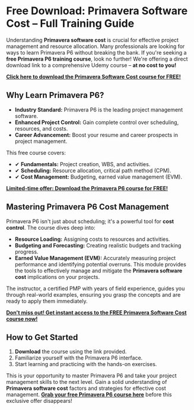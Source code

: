 # Free Download: Primavera Software Cost – Full Training Guide

Understanding **Primavera software cost** is crucial for effective project management and resource allocation. Many professionals are looking for ways to learn Primavera P6 without breaking the bank. If you're seeking a **free Primavera P6 training course**, look no further! We're offering a direct download link to a comprehensive Udemy course – **at no cost to you!**

[**Click here to download the Primavera Software Cost course for FREE!**](https://udemywork.com/primavera-software-cost)

## Why Learn Primavera P6?

*   **Industry Standard:** Primavera P6 is the leading project management software.
*   **Enhanced Project Control:** Gain complete control over scheduling, resources, and costs.
*   **Career Advancement:** Boost your resume and career prospects in project management.

This free course covers:

*   ✔ **Fundamentals:** Project creation, WBS, and activities.
*   ✔ **Scheduling:** Resource allocation, critical path method (CPM).
*   ✔ **Cost Management:** Budgeting, earned value management (EVM).

[**Limited-time offer: Download the Primavera P6 course for FREE!**](https://udemywork.com/primavera-software-cost)

## Mastering Primavera P6 Cost Management

Primavera P6 isn't just about scheduling; it's a powerful tool for **cost control**. The course dives deep into:

*   **Resource Loading:** Assigning costs to resources and activities.
*   **Budgeting and Forecasting:** Creating realistic budgets and tracking progress.
*   **Earned Value Management (EVM):** Accurately measuring project performance and identifying potential overruns. This module provides the tools to effectively manage and mitigate the **Primavera software cost** implications on your projects.

The instructor, a certified PMP with years of field experience, guides you through real-world examples, ensuring you grasp the concepts and are ready to apply them immediately.

[**Don't miss out! Get instant access to the FREE Primavera Software Cost course now!**](https://udemywork.com/primavera-software-cost)

## How to Get Started

1.  **Download** the course using the link provided.
2.  Familiarize yourself with the Primavera P6 interface.
3.  Start learning and practicing with the hands-on exercises.

This is your opportunity to master Primavera P6 and take your project management skills to the next level. Gain a solid understanding of **Primavera software cost** factors and strategies for effective cost management. **[Grab your free Primavera P6 course here](https://udemywork.com/primavera-software-cost)** before this exclusive offer disappears!
